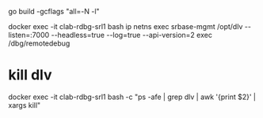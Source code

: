 
go build -gcflags "all=-N -l"




docker exec -it clab-rdbg-srl1 bash
ip netns exec srbase-mgmt /opt/dlv --listen=:7000 --headless=true --log=true --api-version=2 exec /dbg/remotedebug



# kill dlv
docker exec -it clab-rdbg-srl1 bash -c "ps -afe | grep dlv | awk '{print \$2}' | xargs kill"